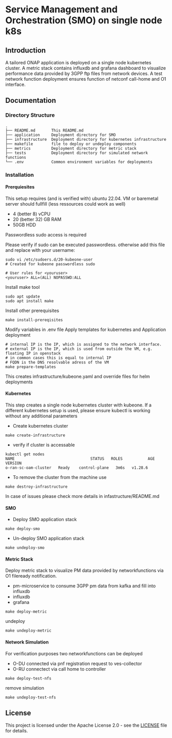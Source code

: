 # Service Management and Orchestration (SMO) on single node k8s 

## Introduction

A tailored ONAP application is deployed on a single node kubernetes cluster.
A metric stack contains influxdb and grafana dashboard to visualize performance data provided by 3GPP ftp files from network devices.
A test network function deployment ensures function of netconf call-home and O1 interface.

## Documentation

### Directory Structure

```
.
├── README.md       This README.md
├── application     Deployment directory for SMO
├── infrastructure  Deployment directory for kubernetes infrastructure
├── makefile        file to deploy or undeploy components
├── metrics         Deployment directory for metric stack
├── tests           Deployment directory for simulated network functions
└── .env            Common environment variables for deployments
```

### Installation

#### Prerquiesites
This setup requires (and is verified with) ubuntu 22.04.
VM or baremetal server should fullfill (less ressources could work as well)
- 4 (better 8) vCPU
- 20 (better 32) GB RAM
- 50GB HDD

Passwordless sudo access is required

Please verify if sudo can be executed passwordless.
otherwise add this file and replace <youruser> with your username:
```
sudo vi /etc/sudoers.d/20-kubeone-user
# Created for kubeone passwordless sudo

# User rules for <youruser>
<youruser> ALL=(ALL) NOPASSWD:ALL

```

Install make tool
```
sudo apt update
sudo apt install make
```
Install other prerequisites
```
make install-prereqisites
```

Modify variables in .env file
Apply templates for kubernetes and Application deployment
```
# internal IP is the IP, which is assigned to the network interface.
# external IP is the IP, which is used from outside the VM, e.g. floating IP in openstack
# in common cases this is equal to internal IP
# FQDN is the DNS resolvable adress of the VM
make prepare-templates
```
This creates infrastructure/kubeone.yaml and override files for helm deployments


#### Kubernetes
This step creates a single node kubernetes cluster with kubeone.
If a different kubernetes setup is used, please ensure kubectl is working without any additional parameters

- Create kubernetes cluster
```
make create-infrastructure
```

- verify if cluster is accessable
```
kubectl get nodes
NAME                                 STATUS   ROLES           AGE    VERSION
o-ran-sc-oam-cluster   Ready    control-plane   3m6s   v1.28.6
```


- To remove the cluster from the machine use

```
make destroy-infrastructure
```

In case of issues please check more details in infastructure/README.md

#### SMO

- Deploy SMO application stack

```
make deploy-smo
```

- Un-deploy SMO application stack

```
make undeploy-smo
```

#### Metric Stack

Deploy metric stack to visualize PM data provided by networkfunctions via O1 fileready notification.
- pm-microservice to consume 3GPP pm data from kafka and fill into influxdb
- influxdb
- grafana

```
make deploy-metric
```

undeploy

```
make undeploy-metric
```

#### Network Simulation

For verification purposes two networkfunctions can be deployed
- O-DU    connected via pnf registration request to ves-collector
- O-RU    connectect via call home to controller

```
make deploy-test-nfs
```

remove simulation

```
make undeploy-test-nfs
```

## License

This project is licensed under the Apache License 2.0 - see the [LICENSE](LICENSE) file for details.
